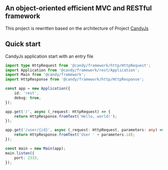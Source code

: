 ## An object-oriented efficient MVC and RESTful framework

This project is rewritten based on the architecture of Project [CandyJs](https://github.com/candyframework)

## Quick start

CandyJs application start with an entry file

```typescript
import type HttpRequest from '@candy/framework/http/HttpRequest';
import Application from '@candy/framework/rest/Application';
import Main from '@candy/framework';
import HttpResponse from '@candy/framework/http/HttpResponse';

const app = new Application({
    id: 'rest',
    debug: true,
});

app.get('/', async (_request: HttpRequest) => {
    return HttpResponse.fromText('Hello, world!');
});

app.get('/user/{id}', async (_request: HttpRequest, parameters: any) => {
    return HttpResponse.fromText('User ' + parameters.id);
});

const main = new Main(app);
main.listen({
    port: 2333,
});
```
